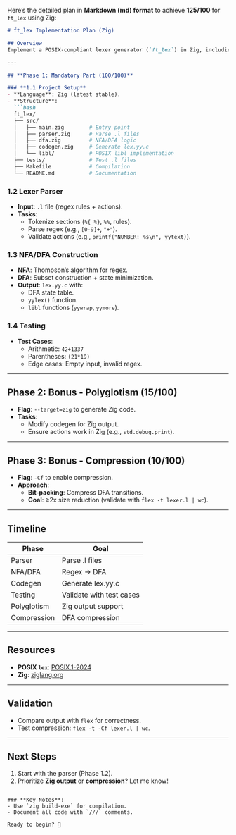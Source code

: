Here’s the detailed plan in **Markdown (md) format** to achieve **125/100** for `ft_lex` using Zig:

```markdown
# ft_lex Implementation Plan (Zig)

## Overview
Implement a POSIX-compliant lexer generator (`ft_lex`) in Zig, including bonuses for a 125/100 score.

---

## **Phase 1: Mandatory Part (100/100)**

### **1.1 Project Setup**
- **Language**: Zig (latest stable).
- **Structure**:
  ```bash
  ft_lex/
  ├── src/
  │   ├── main.zig        # Entry point
  │   ├── parser.zig      # Parse .l files
  │   ├── dfa.zig         # NFA/DFA logic
  │   ├── codegen.zig     # Generate lex.yy.c
  │   └── libl/           # POSIX libl implementation
  ├── tests/              # Test .l files
  ├── Makefile            # Compilation
  └── README.md           # Documentation
  ```

### **1.2 Lexer Parser**
- **Input**: `.l` file (regex rules + actions).
- **Tasks**:
  - Tokenize sections (`%{ %}`, `%%`, rules).
  - Parse regex (e.g., `[0-9]+`, `"+"`).
  - Validate actions (e.g., `printf("NUMBER: %s\n", yytext)`).

### **1.3 NFA/DFA Construction**
- **NFA**: Thompson’s algorithm for regex.
- **DFA**: Subset construction + state minimization.
- **Output**: `lex.yy.c` with:
  - DFA state table.
  - `yylex()` function.
  - `libl` functions (`yywrap`, `yymore`).

### **1.4 Testing**
- **Test Cases**:
  - Arithmetic: `42+1337`
  - Parentheses: `(21*19)`
  - Edge cases: Empty input, invalid regex.

---

## **Phase 2: Bonus - Polyglotism (15/100)**
- **Flag**: `--target=zig` to generate Zig code.
- **Tasks**:
  - Modify codegen for Zig output.
  - Ensure actions work in Zig (e.g., `std.debug.print`).

---

## **Phase 3: Bonus - Compression (10/100)**
- **Flag**: `-Cf` to enable compression.
- **Approach**:
  - **Bit-packing**: Compress DFA transitions.
  - **Goal**: ≥2x size reduction (validate with `flex -t lexer.l | wc`).

---

## **Timeline**
| Phase       | Goal                     |
|-------------|--------------------------|
| Parser      | Parse .l files           |
| NFA/DFA     | Regex → DFA              |
| Codegen     | Generate lex.yy.c        |
| Testing     | Validate with test cases |
| Polyglotism | Zig output support       |
| Compression | DFA compression          |

---

## **Resources**
- **POSIX `lex`**: [POSIX.1-2024](https://pubs.opengroup.org/onlinepubs/9699919799/utilities/lex.html)
- **Zig**: [ziglang.org](https://ziglang.org/documentation/master/)

---

## **Validation**
- Compare output with `flex` for correctness.
- Test compression: `flex -t -Cf lexer.l | wc`.

---

## **Next Steps**
1. Start with the parser (Phase 1.2).
2. Prioritize **Zig output** or **compression**? Let me know!
```

### **Key Notes**:
- Use `zig build-exe` for compilation.
- Document all code with `///` comments.

Ready to begin? 🚀